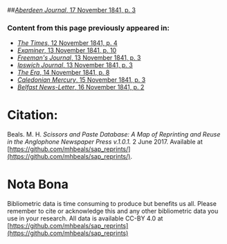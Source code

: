 ##[*Aberdeen Journal*, 17 November 1841, p. 3](https://mhbeals.github.io/sap_html/Aberdeen-Journal/Aberdeen-Journal-17-November-1841-p-3)

### Content from this page previously appeared in:
+ [*The Times*, 12 November 1841, p. 4](https://mhbeals.github.io/sap_html/The-Times/The-Times-12-November-1841-p-4)
+ [*Examiner*, 13 November 1841, p. 10](https://mhbeals.github.io/sap_html/Examiner/Examiner-13-November-1841-p-10)
+ [*Freeman's Journal*, 13 November 1841, p. 3](https://mhbeals.github.io/sap_html/Freeman's-Journal/Freeman's-Journal-13-November-1841-p-3)
+ [*Ipswich Journal*, 13 November 1841, p. 3](https://mhbeals.github.io/sap_html/Ipswich-Journal/Ipswich-Journal-13-November-1841-p-3)
+ [*The Era*, 14 November 1841, p. 8](https://mhbeals.github.io/sap_html/The-Era/The-Era-14-November-1841-p-8)
+ [*Caledonian Mercury*, 15 November 1841, p. 3](https://mhbeals.github.io/sap_html/Caledonian-Mercury/Caledonian-Mercury-15-November-1841-p-3)
+ [*Belfast News-Letter*, 16 November 1841, p. 2](https://mhbeals.github.io/sap_html/Belfast-News-Letter/Belfast-News-Letter-16-November-1841-p-2)
                    
# Citation: 

Beals. M. H. *Scissors and Paste Database: A Map of Reprinting and Reuse in the Anglophone Newspaper Press v.1.0.1.* 2 June 2017. Available at [https://github.com/mhbeals/sap_reprints/](https://github.com/mhbeals/sap_reprints/). 
                    
# Nota Bona

Bibliometric data is time consuming to produce but benefits us all. Please remember to cite or acknowledge this and any other bibliometric data you use in your research. All data is available CC-BY 4.0 at [https://github.com/mhbeals/sap_reprints](https://github.com/mhbeals/sap_reprints)